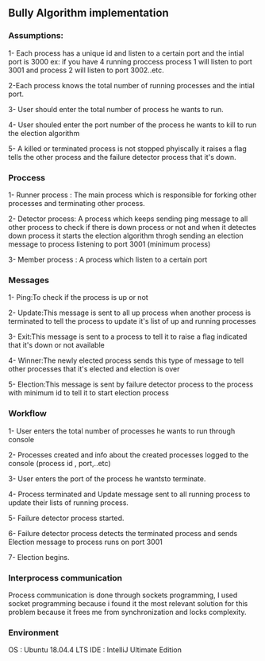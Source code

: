 ## Bully Algorithm implementation

### Assumptions:
1- Each process has a unique id and listen to a certain port and the intial port is 3000 ex: if you have 4 running proccess process 1 will listen to port 
3001 and process 2 will listen to port 3002..etc.

2-Each process knows the total number of running processes and the intial port.

3- User should enter the total number of process he wants to run.

4- User shouled enter the port number of the process he wants to kill to run the election algorithm

5- A killed or terminated process is not stopped phyiscally it raises a flag tells the other process and the failure detector process that it's down.

### Proccess
1- Runner process : The main process which is responsible for forking other processes and terminating other process.

2- Detector process: A process which keeps sending ping message to all other process to check if there is down process or not and when it detectes down process
it starts the election algorithm throgh sending an election message to process listening to port 3001 (minimum process)

3- Member process : A process which listen to a certain port

### Messages
1- Ping:To check if the process is up or not

2- Update:This message is sent to all up process when another process is terminated to tell the process to update it's list of up and running processes

3- Exit:This message is sent to a process to tell it to raise a flag indicated that it's down or not available

4- Winner:The newly elected process sends this type of message to tell other processes that it's elected and election is over

5- Election:This message is sent by failure detector process to the process with minimum id to tell it to start election process

### Workflow
1- User enters the total number of processes he wants to run through console

2- Processes created and info about the created processes logged to the console (process id , port,..etc)

3- User enters the port of the process he wantsto terminate.

4- Process terminated and Update message sent to all running process to update their lists of running process.

5- Failure detector process started.

6- Failure detector process detects the terminated process and sends Election message to process runs on port 3001

7- Election begins.

### Interprocess communication
Process communication is done through sockets programming, I used socket programming because i found it the most relevant solution for this problem because
it frees me from synchronization and locks complexity.

### Environment
OS : Ubuntu 18.04.4 LTS
IDE : IntelliJ Ultimate Edition
